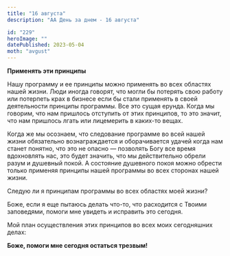 ```yaml
---
title: "16 августа"
description: "АА День за днем - 16 августа"

id: "229"
heroImage: ""
datePublished: 2023-05-04
moth: "avgust"
---
```


**Применять эти принципы**

Нашу программу и ее принципы можно применять во всех областях нашей жизни.
Люди иногда говорят, что могли бы потерять свою работу или потерпеть крах в
бизнесе если бы стали применять в своей деятельности принципы программы. Все
это сущая ерунда. Когда мы говорим, что нам пришлось отступить от этих
принципов, то это значит, что нам пришлось лгать или лицемерить в каких-то
вещах.

Когда же мы осознаем, что следование программе во всей нашей жизни обязательно
вознаграждается и оборачивается удачей когда нам станет понятно, что это не
опасно — позволять Богу все время вдохновлять нас, это будет значить, что мы
действительно обрели разум и душевный покой. А состояние душевного покоя можно
обрести только применяя принципы нашей программы во всех сторонах нашей жизни.

Следую ли я принципам программы во всех областях моей жизни?

Боже, если я еще пытаюсь делать что-то, что расходится с Твоими заповедями,
помоги мне увидеть и исправить это сегодня.

Мой план осуществления этих принципов во всех моих сегодняшних делах:

**Боже, помоги мне сегодня остаться трезвым!**
